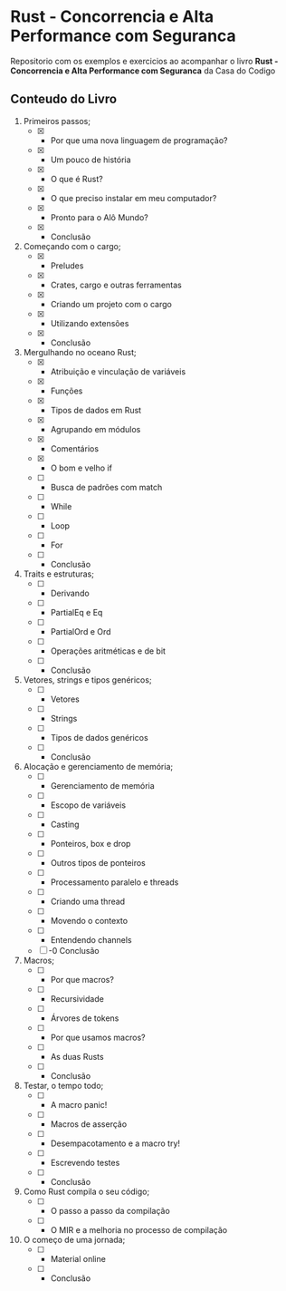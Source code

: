 # Rust - Concorrencia e Alta Performance com Seguranca 
Repositorio com os exemplos e exercicios ao acompanhar o livro **Rust - Concorrencia e Alta Performance com Seguranca** da Casa do Codigo  
   
## Conteudo do Livro 
1. Primeiros passos;
    - [x] - Por que uma nova linguagem de programação?
    - [x] - Um pouco de história
    - [x] - O que é Rust?
    - [x] - O que preciso instalar em meu computador?
    - [x] - Pronto para o Alô Mundo?
    - [x] - Conclusão
2. Começando com o cargo;
    - [x] - Preludes
    - [x] - Crates, cargo e outras ferramentas
    - [x] - Criando um projeto com o cargo
    - [x] - Utilizando extensões
    - [x] - Conclusão
3. Mergulhando no oceano Rust;
    - [x] - Atribuição e vinculação de variáveis
    - [x] - Funções
    - [x] - Tipos de dados em Rust
    - [x] - Agrupando em módulos
    - [x] - Comentários
    - [x] - O bom e velho if
    - [ ] - Busca de padrões com match
    - [ ] - While
    - [ ] - Loop
    - [ ] - For
    - [ ] - Conclusão
4. Traits e estruturas;
    - [ ] - Derivando
    - [ ] - PartialEq e Eq
    - [ ] - PartialOrd e Ord
    - [ ] - Operações aritméticas e de bit
    - [ ] - Conclusão
5. Vetores, strings e tipos genéricos;
    - [ ] - Vetores
    - [ ] - Strings
    - [ ] - Tipos de dados genéricos
    - [ ] - Conclusão
6. Alocação e gerenciamento de memória;
    - [ ] - Gerenciamento de memória
    - [ ] - Escopo de variáveis
    - [ ] - Casting
    - [ ] - Ponteiros, box e drop
    - [ ] - Outros tipos de ponteiros
	- [ ] - Processamento paralelo e threads
	- [ ] - Criando uma thread
	- [ ] - Movendo o contexto
	- [ ] - Entendendo channels
	- [ ] -0 Conclusão
7. Macros;
	- [ ] - Por que macros?
	- [ ] - Recursividade
	- [ ] - Árvores de tokens
	- [ ] - Por que usamos macros?
	- [ ] - As duas Rusts
	- [ ] - Conclusão
8. Testar, o tempo todo;
	- [ ] - A macro panic!
	- [ ] - Macros de asserção
	- [ ] - Desempacotamento e a macro try!
	- [ ] - Escrevendo testes
	- [ ] - Conclusão
9. Como Rust compila o seu código;
	- [ ] - O passo a passo da compilação
	- [ ] - O MIR e a melhoria no processo de compilação
10. O começo de uma jornada;
	- [ ] - Material online
	- [ ] - Conclusão
  
